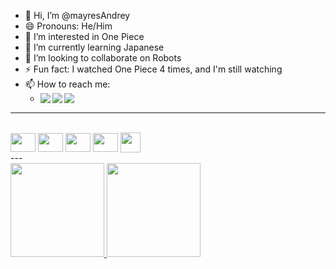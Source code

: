 - 👋 Hi, I’m @mayresAndrey
- 😄 Pronouns: He/Him
- 👀 I’m interested in One Piece
- 🌱 I’m currently learning Japanese
- 💞️ I’m looking to collaborate on Robots
- ⚡ Fun fact: I watched One Piece 4 times, and I'm still watching
- 📫 How to reach me:
  - <div>
      <a href="mailto:mayres.andrey@gmail.com" target="_blank"><img align="left" src="https://img.shields.io/badge/Gmail-D14836?style=for-the-badge&logo=gmail&logoColor=white" target="_blank"></a>
      <a href="https://github.com/mayresAndrey" target="_blank"><img align="left" src="https://img.shields.io/badge/GitHub-100000?style=for-the-badge&logo=github&logoColor=white" target="_blank"></a>
      <a href="https://www.linkedin.com/in/maur%C3%ADcio-andrey-203b50284/" target="_blank"><img align="left" src="https://img.shields.io/badge/LinkedIn-0077B5?style=for-the-badge&logo=linkedin&logoColor=white" target="_blank"></a>
    </div> <br>
---
<div style="display:inline_block"><br>
  <img align="center" height="30" width="40" src="https://cdn.jsdelivr.net/gh/devicons/devicon@latest/icons/c/c-original.svg">
  <img align="center" height="30" width="40" src="https://cdn.jsdelivr.net/gh/devicons/devicon@latest/icons/cplusplus/cplusplus-original.svg">
  <img align="center" height="30" width="40" src="https://cdn.jsdelivr.net/gh/devicons/devicon@latest/icons/arduino/arduino-original.svg">
  <img align="center" height="30" width="40" src="https://cdn.jsdelivr.net/gh/devicons/devicon@latest/icons/godot/godot-original.svg">
  <img align="center" height="32" width="32" src="https://github.com/raysan5/raylib/blob/master/logo/raylib_32x32.png">
</div>
---
<div>
  <a href="https://github.com/mayresAndrey">
    <img height="150em" src="https://github-readme-stats.vercel.app/api?username=mayresAndrey&show_icons=true&theme=dark&include_all_commits=true&count_private=true"/>
    <img height="150em" src="https://github-readme-stats.vercel.app/api/top-langs/?username=mayresAndrey&layout=compact&theme=dark&langs_count=16"/>
  </a>
</div>


<!---
mayresAndrey/mayresAndrey is a ✨ special ✨ repository because its `README.md` (this file) appears on your GitHub profile.
linkedin
o que é isso
<a href="https://...itch.io" target="_blank"><img align="left" src="https://img.shields.io/badge/Itch.io-FA5C5C?style=for-the-badge&logo=itchdotio&logoColor=white" target="_blank"></a>
--->
